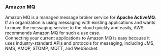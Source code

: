 ### Amazon MQ
Amazon MQ is a managed message broker service for **Apache ActiveMQ**.\
If an organization is using messaging with existing applications and wants to move the messaging service to the cloud quickly and easily, AWS recommends Amazon MQ for such a use case.\
Connecting your current applications to Amazon MQ is easy because it uses industry-standard APIs and protocols for messaging, including JMS, NMS, AMQP, STOMP, MQTT, and WebSocket.
